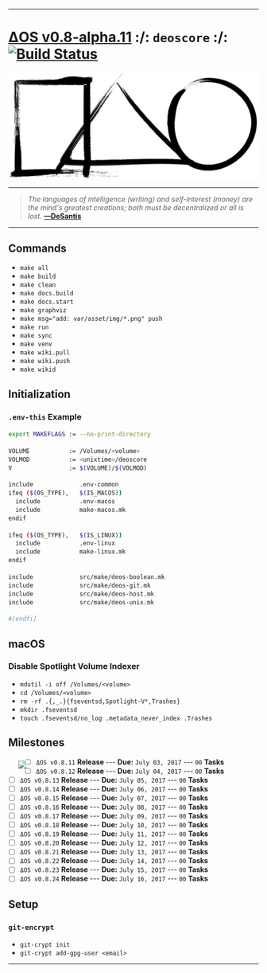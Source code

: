 [this:author:email]: # (atd@bitcoin.sh )
[this:author:name ]: # (Andrew DeSantis)

---

# [ΔOS v0.8-alpha.11][000] :/: `deoscore` :/: [![Build Status][001]][002]

[![self-header.jpg][003]](https://github.com/libdeos/deos-graphviz/wiki)

---

> *The languages of intelligence (writing) and self-interest (money) are the*
> *mind's greatest creations; both must be decentralized or all is lost.*
> **[—DeSantis][004]**

---

## Commands

* `make all`
* `make build`
* `make clean`
* `make docs.build`
* `make docs.start`
* `make graphviz`
* `make msg="add: var/asset/img/*.png" push`
* `make run`
* `make sync`
* `make venv`
* `make wiki.pull`
* `make wiki.push`
* `make wikid`

## Initialization

### `.env-this` Example

```bash
export MAKEFLAGS := --no-print-directory

VOLUME           := /Volumes/<volume>
VOLMOD           := <unixtime>/deoscore
V                := $(VOLUME)/$(VOLMOD)

include             .env-common
ifeq ($(OS_TYPE),   $(IS_MACOS))
  include           .env-macos
  include           make-macos.mk
endif

ifeq ($(OS_TYPE),   $(IS_LINUX))
  include           .env-linux
  include           make-linux.mk
endif

include             src/make/deos-boolean.mk
include             src/make/deos-git.mk
include             src/make/deos-host.mk
include             src/make/deos-unix.mk

#[endfi]
```

## macOS

### Disable Spotlight Volume Indexer

* `mdutil -i off /Volumes/<volume>`
* `cd /Volumes/<volume>`
* `rm -rf .{,_.}{fseventsd,Spotlight-V*,Trashes}`
* `mkdir .fseventsd`
* `touch .fseventsd/no_log .metadata_never_index .Trashes`

## Milestones

<a href="https://www.zerotier.com"><img src="https://github.com/zerotier/ZeroTierOne/raw/master/artwork/AppIcon_87x87.png" align="left" hspace="20" vspace="6"></a>

* [ ] `ΔOS v0.8.11` **Release** --- **Due:** `July 03, 2017` --- `00` **Tasks**
* [ ] `ΔOS v0.8.12` **Release** --- **Due:** `July 04, 2017` --- `00` **Tasks**
* [ ] `ΔOS v0.8.13` **Release** --- **Due:** `July 05, 2017` --- `00` **Tasks**
* [ ] `ΔOS v0.8.14` **Release** --- **Due:** `July 06, 2017` --- `00` **Tasks**
* [ ] `ΔOS v0.8.15` **Release** --- **Due:** `July 07, 2017` --- `00` **Tasks**
* [ ] `ΔOS v0.8.16` **Release** --- **Due:** `July 08, 2017` --- `00` **Tasks**
* [ ] `ΔOS v0.8.17` **Release** --- **Due:** `July 09, 2017` --- `00` **Tasks**
* [ ] `ΔOS v0.8.18` **Release** --- **Due:** `July 10, 2017` --- `00` **Tasks**
* [ ] `ΔOS v0.8.19` **Release** --- **Due:** `July 11, 2017` --- `00` **Tasks**
* [ ] `ΔOS v0.8.20` **Release** --- **Due:** `July 12, 2017` --- `00` **Tasks**
* [ ] `ΔOS v0.8.21` **Release** --- **Due:** `July 13, 2017` --- `00` **Tasks**
* [ ] `ΔOS v0.8.22` **Release** --- **Due:** `July 14, 2017` --- `00` **Tasks**
* [ ] `ΔOS v0.8.23` **Release** --- **Due:** `July 15, 2017` --- `00` **Tasks**
* [ ] `ΔOS v0.8.24` **Release** --- **Due:** `July 16, 2017` --- `00` **Tasks**

## Setup

### `git-encrypt`

* `git-crypt init`
* `git-crypt add-gpg-user <email>`

---

[000]: https://libdeos.github.io/deos-graphviz/
[001]: https://travis-ci.org/libdeos/deos-graphviz.svg?branch=master
[002]: https://travis-ci.org/libdeos/deos-graphviz
[003]: var/assets/github/self-header-1499073266.png
[004]: https://twitter.com/desantis/status/795023340704595968
